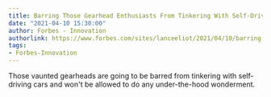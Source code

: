 ```yaml
---
title: Barring Those Gearhead Enthusiasts From Tinkering With Self-Driving Cars
date: "2021-04-10 15:30:00"
author: Forbes - Innovation
authorlink: https://www.forbes.com/sites/lanceeliot/2021/04/10/barring-those-gearhead-enthusiasts-from-tinkering-with-self-driving-cars/
tags:
- Forbes-Innovation
---
```

Those vaunted gearheads are going to be barred from tinkering with self-driving cars and won't be allowed to do any under-the-hood wonderment.